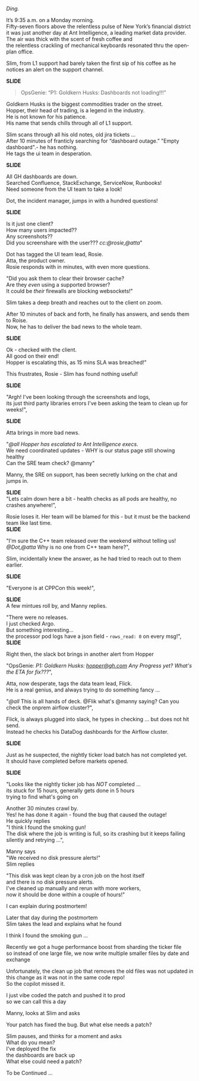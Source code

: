 *Ding.*  

It’s 9:35 a.m. on a Monday morning.  
Fifty-seven floors above the relentless pulse of New York’s financial district  
it was just another day at Ant Intelligence, a leading market data provider.  
The air was thick with the scent of fresh coffee and  
the relentless crackling of mechanical keyboards resonated thru the open-plan office.  

Slim, from L1 support had barely taken the first sip of his coffee as he notices an alert on the support channel.  

**SLIDE**  

> OpsGenie: “P1: Goldkern Husks: Dashboards not loading!!!”  

Goldkern Husks is the biggest commodities trader on the street.  
Hopper, their head of trading, is a legend in the industry.  
He is not known for his patience.  
His name that sends chills through all of L1 support.  

Slim scans through all his old notes, old jira tickets ...  
After 10 minutes of franticly searching for “dashboard outage.” "Empty dashboard".- he has nothing.   
He tags the ui team in desperation.  

**SLIDE**  

All GH dashboards are down.  
Searched Confluence, StackExchange, ServiceNow, Runbooks!  
Need someone from the UI team to take a look!  

Dot, the incident manager, jumps in with a hundred questions!  

**SLIDE**  

Is it just one client?  
How many users impacted??  
Any screenshots??  
Did you screenshare with the user??? *cc:@rosie,@atta*"  

Dot has tagged the UI team lead, Rosie.  
Atta, the product owner.  
Rosie responds with in minutes, with even more questions.  

"Did you ask them to clear their browser cache?  
Are they _even_ using a supported browser?  
It could be _their_ firewalls are blocking websockets!"  

Slim takes a deep breath and reaches out to the client on zoom.    

After 10 minutes of back and forth, he finally has answers, and sends them to Roise.  
Now, he has to deliver the bad news to the whole team.  

**SLIDE**  

Ok - checked with the client.  
All good on their end!  
Hopper is escalating this, as 15 mins SLA was breached!"   

This frustrates, Rosie - Slim has found nothing useful!  

**SLIDE**  

"Argh! I've been looking through the screenshots and logs,  
its just third party libraries errors I've been asking the team to clean up for weeks!",  

**SLIDE**  

Atta brings in more bad news.  

"*@all* *Hopper has escalated to Ant Intelligence execs*.  
We need coordinated updates - WHY is our status page still showing healthy  
Can the SRE team check? @manny"   

Manny, the SRE on support, has been secretly lurking on the chat and jumps in.  

**SLIDE**  
"Lets calm down here a bit - health checks as all pods are healthy, no crashes anywhere!",  

Rosie loses it. Her team will be blamed for this - but it must be the backend team like last time.  
**SLIDE**  

"I'm sure the C++ team released over the weekend without telling us! *@Dot,@atta* Why is no one from C++ team here?",   

Slim, incidentally knew the answer, as he had tried to reach out to them earlier.   

**SLIDE**  

"Everyone is at CPPCon this week!",  

**SLIDE**  
A few mintues roll by, and Manny replies.  

"There were no releases.  
I just checked Argo.  
But something interesting...  
the processor pod logs have a json field - `rows_read: 0` on every msg!",  
**SLIDE**  

Right then, the slack bot brings in another alert from Hopper  

"OpsGenie: *P1: Goldkern Husks: hopper@gh.com Any Progress yet? What's the ETA for fix???*",  

Atta, now desperate, tags the data team lead, Flick.  
He is a real genius, and always trying to do something fancy ...  

"*@all* This is all hands of deck. @Flik what's @manny saying? Can you check the onprem airflow cluster?",  

Flick, is always plugged into slack, he types in checking ... but does not hit send.  
Instead he checks his DataDog dashboards for the Airflow cluster.  

**SLIDE**  

Just as he suspected, the nightly ticker load batch has not completed yet.  
It should have completed before markets opened.    

**SLIDE**  

"Looks like the nightly ticker job has *NOT* completed ...  
its stuck for 15 hours, generally gets done in 5 hours  
 trying to find what's going on   

Another 30 minutes crawl by.  
Yes! he has done it again - found the bug that caused the outage!  
He quickly replies  
"I think I found the smoking gun!  
The disk where the job is writing is full, so its crashing but it keeps failing silently and retrying ...",  

Manny says  
"We received no disk pressure alerts!"  
Slim replies    

"This disk was kept clean by a cron job on the host itself  
and there is no disk pressure alerts.  
I've cleaned up manually and rerun with more workers,   
now it should be done within a couple of hours!"  

I can explain during postmortem!    

Later that day during the postmortem  
Slim takes the lead and explains what he found    

I think I found the smoking gun ...    

Recently we got a huge performance boost from sharding the ticker file  
so instead of one large file, we now write multiple smaller files by date and exchange    

Unfortunately, the clean up job that removes the old files was not updated in this change as it was not in the same code repo!    
So the copilot missed it.    

I just vibe coded the patch and pushed it to prod  
so we can call this a day       


Manny, looks at Slim and asks    

Your patch has fixed the bug. But what else needs a patch?    


Slim pauses, and thinks for a moment and asks    
What do you mean?    
I've deployed the fix    
the dashboards are back up    
What else could need a patch?    


To be Continued ...





